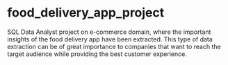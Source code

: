 # food_delivery_app_project

SQL Data Analyst project on e-commerce domain, where the important insights of the food delivery app have been extracted. This type of data extraction can be of great importance to companies that want to reach the target audience while providing the best customer experience.
